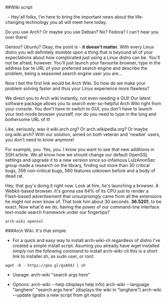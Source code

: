 ##Wiki script

  - Hey'all folks, I'm here to bring the important news about the life-changing technology you all will meet here today.

Do you use Arch? Or maybe you use Debian? No? Fedora? I can't hear you over there!

Gentoo? Ubuntu? Okay, the point is - **it doesn't matter**. With every Linux distro you will definitely stumble upon a thing that is beyound all of your expectations about how complicated just using a Linux distro can be. You'll not be afraid, however. You'll just launch your favourite browser, type in the address bar te URL of your preferred search engine and describe the problem, being a seasoned search engine user you are...

Now I bet the first link would be Arch Wiki. So how do we make your problem solving faster and thus your Linux experience more flawless?

We direct you to Arch wiki instantly, not even needing a GUI! Our latest software package allows you to search ever-so-helpful Arch Wiki right from your console. You don't have to switch to GUI, you don't have to launch your text-mode browser yourself, nor do you need to type in the long and bothersome URL of it! 

Like, seriously, was it wiki.arch.org? Or arch.wikipedia.org? Or maybe org.wiki.arch? With our solution, aimed on both veteran and 'newbie' users, you don't need to know anymore!

For example, you. Yes, you. I know you want to see that new additions in SSH article. We all know how we should change our default OpenSSL settings and upgrade it to a new version since so-infamous LulzAnonSec group made a research on the library, finding out more than 30 critical bugs, 356 non-critical bugs, 560 features unknown before and a body of dead rat.

Hey, that guy's doing it right now. Look at him, he's launching a browser. A Webkit-based browser. It's gonna use 64% of its CPU just to render a Flash-based advertisement that unsurprisingly came from all the extensions he might not even know of.
That took him about 30 seconds. **36.5201**, to be exact. Now what'd we do, having the power of our command-line interface text-mode search framework under our fingertips?

    arch-wiki openssl
    
###Arch Wiki. It's that simple.

  -  For a quick and easy way to install arch-wiki-cli regardless of distro I've created a simple install script. Asuming you already have wget installed simply run the following command to install arch-wiki-cli
      this is a short link to installer.sh, as sudo user, or root:
      
	wget -O - https://goo.gl/gsAO4J | sh

  -  Useage: arch-wiki "search args here"
  
  -  Options: arch-wiki --help (displays help info)
		       arch-wiki --language "langhere" "search args here" (displays the wiki in "langhere")
                       arch-wiki --update (grabs a new script from git repo)